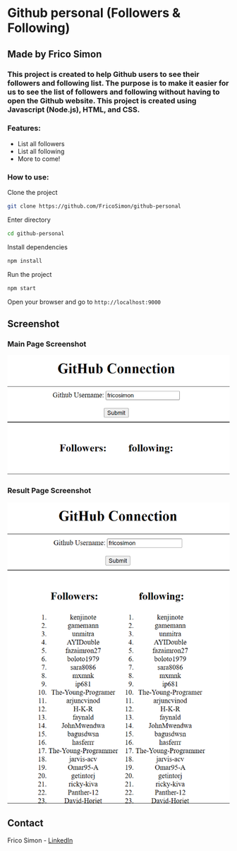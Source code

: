 # Github personal (Followers & Following)

## Made by Frico Simon

### This project is created to help Github users to see their followers and following list. The purpose is to make it easier for us to see the list of followers and following without having to open the Github website. This project is created using Javascript (Node.js), HTML, and CSS.

### Features:

- List all followers
- List all following
- More to come!

### How to use:

Clone the project

```bash
git clone https://github.com/FricoSimon/github-personal
```

Enter directory

```bash
cd github-personal
```

Install dependencies

```bash
npm install
```

Run the project

```bash
npm start
```

Open your browser and go to `http://localhost:9000`

## Screenshot
### Main Page Screenshot
![Main Page](https://github.com/FricoSimon/github-personal/blob/main/Github%20personal%20-%20Main%20page.png)

### Result Page Screenshot
![Result Page](https://github.com/FricoSimon/github-personal/blob/main/Github%20personal%20-%20Result.png)

## Contact

Frico Simon - [LinkedIn](https://www.linkedin.com/in/fricosimon/)
